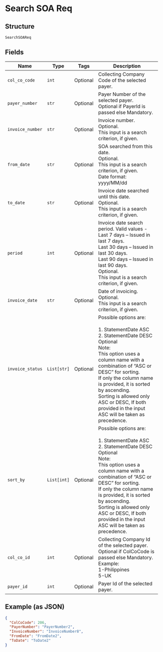 
# Search SOA Req

## Structure

`SearchSOAReq`

## Fields

| Name | Type | Tags | Description |
|  --- | --- | --- | --- |
| `col_co_code` | `int` | Optional | Collecting Company Code of the selected payer. |
| `payer_number` | `str` | Optional | Payer Number of the selected payer.<br>Optional if PayerId is passed else Mandatory. |
| `invoice_number` | `str` | Optional | Invoice number.<br>Optional.<br>This input is a search criterion, if given. |
| `from_date` | `str` | Optional | SOA searched from this date.<br>Optional.<br>This input is a search criterion, if given.<br>Date format: yyyy/MM/dd |
| `to_date` | `str` | Optional | Invoice date searched until this date.<br>Optional.<br>This input is a search criterion, if given. |
| `period` | `int` | Optional | Invoice date search period. Valid values -<br>Last 7 days – Issued in last 7 days.<br>Last 30 days – Issued in last 30 days.<br>Last 90 days – Issued in last 90 days.<br>Optional.<br>This input is a search criterion, if given. |
| `invoice_date` | `str` | Optional | Date of invoicing.<br>Optional.<br>This input is a search criterion, if given. |
| `invoice_status` | `List[str]` | Optional | Possible options are:<br><br>1. StatementDate ASC<br>2. StatementDate DESC<br>   Optional<br>   Note:<br>   This option uses a column name with a combination of “ASC or DESC” for sorting.<br>   If only the column name is provided, it is sorted by ascending.<br>   Sorting is allowed only ASC or DESC, If both provided in the input ASC will be taken as precedence. |
| `sort_by` | `List[int]` | Optional | Possible options are:<br><br>1. StatementDate ASC<br>2. StatementDate DESC<br>   Optional<br>   Note:<br>   This option uses a column name with a combination of “ASC or DESC” for sorting.<br>   If only the column name is provided, it is sorted by ascending.<br>   Sorting is allowed only ASC or DESC, If both provided in the input ASC will be taken as precedence. |
| `col_co_id` | `int` | Optional | Collecting Company Id  of the selected payer.<br>Optional if ColCoCode is passed else Mandatory.<br>Example:<br>1-Philippines<br>5-UK |
| `payer_id` | `int` | Optional | Payer Id  of the selected payer. |

## Example (as JSON)

```json
{
  "ColCoCode": 206,
  "PayerNumber": "PayerNumber2",
  "InvoiceNumber": "InvoiceNumber8",
  "FromDate": "FromDate2",
  "ToDate": "ToDate2"
}
```

